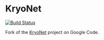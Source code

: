 # KryoNet

[![Build Status](https://secure.travis-ci.org/sritchie/kryonet.png?branch=master)](http://travis-ci.org/sritchie/kryo)

Fork of the [KryoNet](http://code.google.com/p/kryonet/) project on Google Code.

